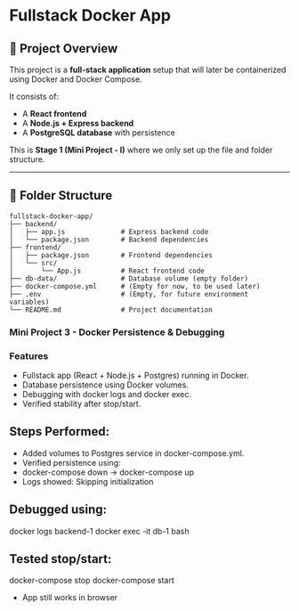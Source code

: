# Fullstack Docker App

## 📌 Project Overview

This project is a **full-stack application** setup that will later be containerized using Docker and Docker Compose.

It consists of:

* A **React frontend**
* A **Node.js + Express backend**
* A **PostgreSQL database** with persistence

This is **Stage 1 (Mini Project - I)** where we only set up the file and folder structure.

---

## 📂 Folder Structure

```
fullstack-docker-app/
├── backend/
│   ├── app.js              # Express backend code
│   └── package.json        # Backend dependencies
├── frontend/
│   ├── package.json        # Frontend dependencies
│   └── src/
│       └── App.js          # React frontend code
├── db-data/                # Database volume (empty folder)
├── docker-compose.yml      # (Empty for now, to be used later)
├── .env                    # (Empty, for future environment variables)
└── README.md               # Project documentation
```

### Mini Project 3 - Docker Persistence & Debugging

### Features

- Fullstack app (React + Node.js + Postgres) running in Docker.
- Database persistence using Docker volumes.
- Debugging with docker logs and docker exec.
- Verified stability after stop/start.

## Steps Performed:

- Added volumes to Postgres service in docker-compose.yml.
- Verified persistence using:
- docker-compose down → docker-compose up
- Logs showed: Skipping initialization

## Debugged using:

docker logs backend-1
docker exec -it db-1 bash

## Tested stop/start:
docker-compose stop
docker-compose start
- App still works in browser